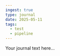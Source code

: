 ```yaml
---
ingest: true
type: journal
date: 2025-05-11
tags:
  - test
  - pipeline
---
```

Your journal text here…
